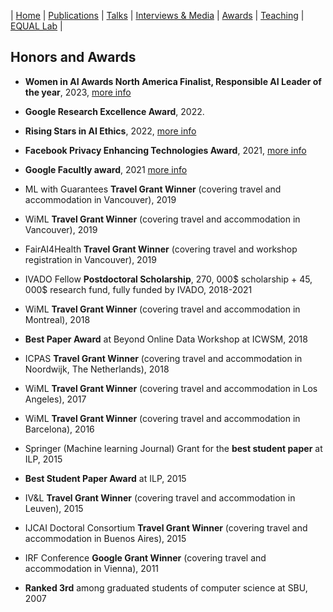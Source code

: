 | [Home](index.md) | [Publications](https://scholar.google.com/citations?user=4Vjp6hwAAAAJ&hl=en) | [Talks](talks.md) | [Interviews & Media](news.md) | [Awards](awards.md) | [Teaching](teaching.md) | [EQUAL Lab](student.md) | 

## Honors and Awards 

- **Women in AI Awards North America Finalist, Responsible AI Leader of the year**, 2023, [more info](https://www.womeninai.co/post/finalists-and-special-jury-recognitions-announced-for-women-in-ai-awards-north-america-2023)

- **Google Research Excellence Award**, 2022.

- **Rising Stars in AI Ethics**, 2022, [more info](https://womeninaiethics.org/the-list/rising-stars/)

- **Facebook Privacy Enhancing Technologies Award**, 2021, [more info](https://research.facebook.com/research-awards/2021-privacy-enhancing-technologies-request-for-proposals/)

- **Google Facultly award**, 2021 [more info](https://blog.research.google/2021/04/announcing-2021-research-scholar.html)

- ML with Guarantees **Travel Grant Winner** (covering travel and accommodation in Vancouver), 2019

- WiML **Travel Grant Winner** (covering travel and accommodation in Vancouver), 2019

- FairAI4Health **Travel Grant Winner** (covering travel and workshop registration in Vancouver), 2019

- IVADO Fellow **Postdoctoral Scholarship**, 270, 000$ scholarship + 45, 000$ research fund, fully
funded by IVADO, 2018-2021

- WiML **Travel Grant Winner** (covering travel and accommodation in Montreal), 2018

- **Best Paper Award** at Beyond Online Data Workshop at ICWSM, 2018

- ICPAS **Travel Grant Winner** (covering travel and accommodation in Noordwijk, The Netherlands), 2018

- WiML **Travel Grant Winner** (covering travel and accommodation in Los Angeles), 2017

- WiML **Travel Grant Winner** (covering travel and accommodation in Barcelona), 2016

- Springer (Machine learning Journal) Grant for the **best student paper** at ILP, 2015

- **Best Student Paper Award** at ILP, 2015

- IV&L **Travel Grant Winner** (covering travel and accommodation in Leuven), 2015

- IJCAI Doctoral Consortium **Travel Grant Winner** (covering travel and accommodation in Buenos Aires), 2015

- IRF Conference **Google Grant Winner** (covering travel and accommodation in Vienna), 2011

- **Ranked 3rd** among graduated students of computer science at SBU, 2007
